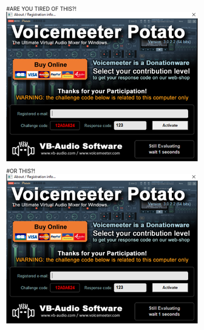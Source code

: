 #ARE YOU TIRED OF THIS?!
![ARE YOU TIRED OF THIS?!](Pitch1.PNG)


#OR THIS?!
![OR THIS?!](Pitch1.PNG)
